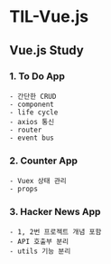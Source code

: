 # TIL-Vue.js

Vue.js Study
---------------------------------------------

### 1. To Do App
```
- 간단한 CRUD
- component
- life cycle
- axios 통신
- router
- event bus
```

### 2. Counter App
```
- Vuex 상태 관리
- props
```

### 3. Hacker News App
```
- 1, 2번 프로젝트 개념 포함
- API 호출부 분리
- utils 기능 분리
```
